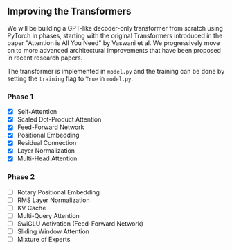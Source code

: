 ## Improving the Transformers

We will be building a GPT-like decoder-only transformer from scratch using PyTorch in phases, starting with the original Transformers introduced in the paper "Attention is All You Need" by Vaswani et al. We progressively move on to more advanced architectural improvements that have been proposed in recent research papers.

The transformer is implemented in `model.py` and the training can be done by setting the `training` flag to `True` in `model.py`.

### Phase 1

- [x] Self-Attention
- [x] Scaled Dot-Product Attention
- [x] Feed-Forward Network
- [x] Positional Embedding
- [x] Residual Connection
- [x] Layer Normalization
- [x] Multi-Head Attention

### Phase 2

- [ ] Rotary Positional Embedding
- [ ] RMS Layer Normalization
- [ ] KV Cache
- [ ] Multi-Query Attention
- [ ] SwiGLU Activation (Feed-Forward Network)
- [ ] Sliding Window Attention
- [ ] Mixture of Experts
